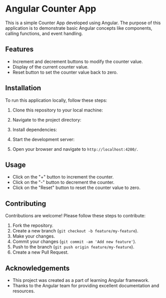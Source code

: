 # Angular Counter App

This is a simple Counter App developed using Angular. The purpose of this application is to demonstrate basic Angular concepts like components, calling functions, and event handling.

## Features

- Increment and decrement buttons to modify the counter value.
- Display of the current counter value.
- Reset button to set the counter value back to zero.

## Installation

To run this application locally, follow these steps:

1. Clone this repository to your local machine:


2. Navigate to the project directory:


3. Install dependencies:


4. Start the development server:


5. Open your browser and navigate to `http://localhost:4200/`.

## Usage

- Click on the "+" button to increment the counter.
- Click on the "-" button to decrement the counter.
- Click on the "Reset" button to reset the counter value to zero.

## Contributing

Contributions are welcome! Please follow these steps to contribute:

1. Fork the repository.
2. Create a new branch (`git checkout -b feature/my-feature`).
3. Make your changes.
4. Commit your changes (`git commit -am 'Add new feature'`).
5. Push to the branch (`git push origin feature/my-feature`).
6. Create a new Pull Request.


## Acknowledgements

- This project was created as a part of learning Angular framework.
- Thanks to the Angular team for providing excellent documentation and resources.
